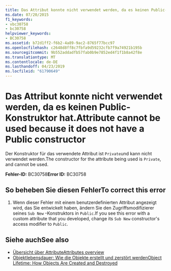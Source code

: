 ```yaml
---
title: Das Attribut konnte nicht verwendet werden, da es keinen Public-Konstruktor hat.
ms.date: 07/20/2015
f1_keywords:
- vbc30758
- bc30758
helpviewer_keywords:
- BC30758
ms.assetid: b72d1ff2-f6b2-4a89-9ac2-8765f77bcc97
ms.openlocfilehash: c2648d8ff8c7fbfa9d59232cfb7f9a74921b195b
ms.sourcegitcommit: 9b552addadfb57fab0b9e7852ed4f1f1b8a42f8e
ms.translationtype: MT
ms.contentlocale: de-DE
ms.lasthandoff: 04/23/2019
ms.locfileid: "61790649"
---
```

# <a name="attribute-cannot-be-used-because-it-does-not-have-a-public-constructor"></a><span data-ttu-id="ed4ac-102">Das Attribut konnte nicht verwendet werden, da es keinen Public-Konstruktor hat.</span><span class="sxs-lookup"><span data-stu-id="ed4ac-102">Attribute cannot be used because it does not have a Public constructor</span></span>
<span data-ttu-id="ed4ac-103">Der Konstruktor für das verwendete Attribut ist `Private`und kann nicht verwendet werden.</span><span class="sxs-lookup"><span data-stu-id="ed4ac-103">The constructor for the attribute being used is `Private`, and cannot be used.</span></span>  
  
 <span data-ttu-id="ed4ac-104">**Fehler-ID:** BC30758</span><span class="sxs-lookup"><span data-stu-id="ed4ac-104">**Error ID:** BC30758</span></span>  
  
## <a name="to-correct-this-error"></a><span data-ttu-id="ed4ac-105">So beheben Sie diesen Fehler</span><span class="sxs-lookup"><span data-stu-id="ed4ac-105">To correct this error</span></span>  
  
1. <span data-ttu-id="ed4ac-106">Wenn dieser Fehler mit einem benutzerdefinierten Attribut angezeigt wird, das Sie entwickelt haben, ändern Sie den Zugriffsmodifizierer seines `Sub New` -Konstruktors in `Public`.</span><span class="sxs-lookup"><span data-stu-id="ed4ac-106">If you see this error with a custom attribute that you developed, change its `Sub New` constructor's access modifier to `Public`.</span></span>  
  
## <a name="see-also"></a><span data-ttu-id="ed4ac-107">Siehe auch</span><span class="sxs-lookup"><span data-stu-id="ed4ac-107">See also</span></span>

- [<span data-ttu-id="ed4ac-108">Übersicht über Attribute</span><span class="sxs-lookup"><span data-stu-id="ed4ac-108">Attributes overview</span></span>](~/docs/visual-basic/programming-guide/concepts/attributes/index.md)
- [<span data-ttu-id="ed4ac-109">Objektlebensdauer: Wie die Objekte erstellt und zerstört werden</span><span class="sxs-lookup"><span data-stu-id="ed4ac-109">Object Lifetime: How Objects Are Created and Destroyed</span></span>](../../visual-basic/programming-guide/language-features/objects-and-classes/object-lifetime-how-objects-are-created-and-destroyed.md)
